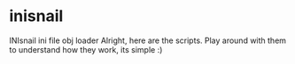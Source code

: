 # inisnail
INIsnail ini file obj loader
Alright, here are the scripts. Play around with them to understand how they work, its simple :)
